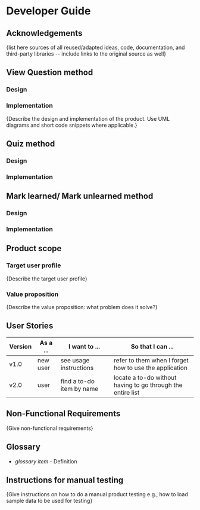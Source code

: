 # Developer Guide

## Acknowledgements

{list here sources of all reused/adapted ideas, code, documentation, and third-party libraries -- include links to the original source as well}

## View Question method

### Design

### Implementation

{Describe the design and implementation of the product. Use UML diagrams and short code snippets where applicable.}

## Quiz method

### Design

### Implementation

## Mark learned/ Mark unlearned method

### Design

### Implementation


## Product scope
### Target user profile

{Describe the target user profile}

### Value proposition

{Describe the value proposition: what problem does it solve?}

## User Stories

|Version| As a ... | I want to ... | So that I can ...|
|--------|----------|---------------|------------------|
|v1.0|new user|see usage instructions|refer to them when I forget how to use the application|
|v2.0|user|find a to-do item by name|locate a to-do without having to go through the entire list|

## Non-Functional Requirements

{Give non-functional requirements}

## Glossary 

* *glossary item* - Definition

## Instructions for manual testing

{Give instructions on how to do a manual product testing e.g., how to load sample data to be used for testing}
